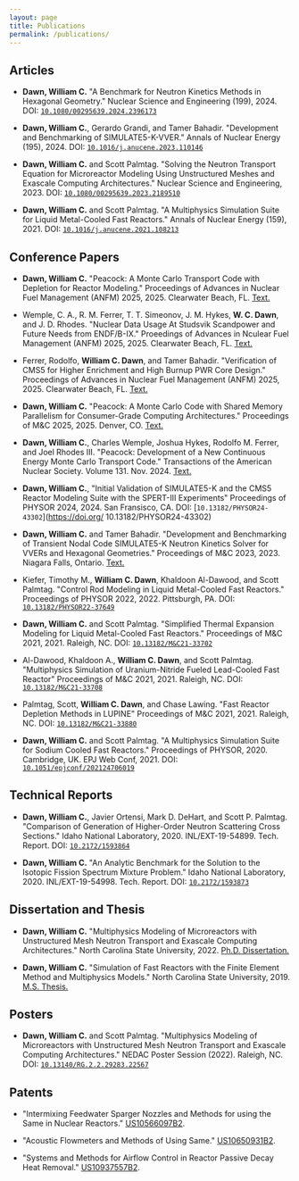 ```yaml
---
layout: page
title: Publications
permalink: /publications/
---
```


## Articles

- **Dawn, William C.** "A Benchmark for Neutron Kinetics Methods in Hexagonal Geometry." Nuclear Science and Engineering (199), 2024. DOI: [`10.1080/00295639.2024.2396173`](https://doi.org/10.1080/00295639.2024.2396173)

- **Dawn, William C.**, Gerardo Grandi, and Tamer Bahadir. "Development and Benchmarking of SIMULATE5-K-VVER." Annals of Nuclear Energy (195), 2024. DOI: [`10.1016/j.anucene.2023.110146`](https://doi.org/10.1016/j.anucene.2023.110146)

- **Dawn, William C.** and Scott Palmtag. "Solving the Neutron Transport Equation for Microreactor Modeling Using Unstructured Meshes and Exascale Computing Architectures." Nuclear Science and Engineering, 2023. DOI: [`10.1080/00295639.2023.2189510`](https://doi.org/10.1080/00295639.2023.2189510)

- **Dawn, William C.** and Scott Palmtag. "A Multiphysics Simulation Suite for Liquid Metal-Cooled Fast Reactors." Annals of Nuclear Energy (159), 2021. DOI: [`10.1016/j.anucene.2021.108213`](https://doi.org/10.1016/j.anucene.2021.108213)

## Conference Papers

- **Dawn, William C.** "Peacock: A Monte Carlo Transport Code with Depletion for Reactor Modeling." Proceedings of Advances in Nuclear Fuel Management (ANFM) 2025, 2025. Clearwater Beach, FL. [Text.](https://www.researchgate.net/publication/394286909_Peacock_A_Monte_Carlo_Transport_Code_with_Depletion_for_Reactor_Modeling)

- Wemple, C. A., R. M. Ferrer, T. T. Simeonov, J. M. Hykes, **W. C. Dawn**, and J. D. Rhodes. "Nuclear Data Usage At Studsvik Scandpower and Future Needs from ENDF/B-IX." Proeedings of Advances in Nculear Fuel Management (ANFM) 2025, 2025. Clearwater Beach, FL. [Text.](https://www.researchgate.net/publication/394287147_Nuclear_Data_Usage_at_Studsvik_Scandpower_and_Future_Needs_from_ENDFB-IX)

- Ferrer, Rodolfo, **William C. Dawn**, and Tamer Bahadir. "Verification of CMS5 for Higher Enrichment and High Burnup PWR Core Design." Proceedings of Advances in Nuclear Fuel Management (ANFM) 2025, 2025. Clearwater Beach, FL. [Text.](https://www.researchgate.net/publication/394287026_Verification_of_CMS5_for_Higher_Enrichment_and_High_Burnup_PWR_Core_Design)

- **Dawn, William C.** "Peacock: A Monte Carlo Code with Shared Memory Parallelism for Consumer-Grade Computing Architectures." Proceedings of M&C 2025, 2025. Denver, CO. [Text.](https://www.researchgate.net/publication/392200726_Peacock_A_Monte_Carlo_Code_with_Shared_Memory_Parallelism_for_Consumer-Grade_Computing_Architectures)

- **Dawn, William C.**, Charles Wemple, Joshua Hykes, Rodolfo M. Ferrer, and Joel Rhodes III. "Peacock: Development of a New Continuous Energy Monte Carlo Transport Code." Transactions of the American Nuclear Society. Volume 131. Nov. 2024. [Text.](https://www.researchgate.net/publication/392200725_Peacock_Development_of_a_New_Continuous_Energy_Monte_Carlo_Transport_Code)

- **Dawn, William C.**, "Initial Validation of SIMULATE5-K and the CMS5 Reactor Modeling Suite with the SPERT-III Experiments" Proceedings of PHYSOR 2024, 2024. San Fransisco, CA. DOI: [`10.13182/PHYSOR24-43302`](https://doi.org/ 10.13182/PHYSOR24-43302)

- **Dawn, William C.** and Tamer Bahadir. "Development and Benchmarking of Transient Nodal Code SIMULATE5-K Neutron Kinetics Solver for VVERs and Hexagonal Geometries." Proceedings of M&C 2023, 2023. Niagara Falls, Ontario. [Text.](https://www.researchgate.net/publication/374083503_Development_and_Benchmarking_of_Transient_Nodal_Code_SIMULATE5-K_Neutron_Kinetics_Solver_for_VVERs_and_Hexagonal_Geometries)

- Kiefer, Timothy M., **William C. Dawn**, Khaldoon Al-Dawood, and Scott Palmtag. "Control Rod Modeling in Liquid Metal-Cooled Fast Reactors." Proceedings of PHYSOR 2022, 2022. Pittsburgh, PA. DOI: [`10.13182/PHYSOR22-37649`](https://doi.org/10.13182/PHYSOR22-37649)

- **Dawn, William C.** and Scott Palmtag. "Simplified Thermal Expansion Modeling for Liquid Metal-Cooled Fast Reactors." Proceedings of M&C 2021, 2021. Raleigh, NC. DOI: [`10.13182/M&C21-33702`](https://dx.doi.org/10.13182/M&C21-33702)

- Al-Dawood, Khaldoon A., **William C. Dawn**, and Scott Palmtag. "Multiphysics Simulation of Uranium-Nitride Fueled Lead-Cooled Fast Reactor" Proceedings of M&C 2021, 2021. Raleigh, NC. DOI: [`10.13182/M&C21-33708`](https://dx.doi.org/10.13182/M&C21-33708)

- Palmtag, Scott, **William C. Dawn**, and Chase Lawing. "Fast Reactor Depletion Methods in LUPINE" Proceedings of M&C 2021, 2021. Raleigh, NC. DOI: [`10.13182/M&C21-33880`](https://dx.doi.org/10.13182/M&C21-33880)

- **Dawn, William C.** and Scott Palmtag. "A Multiphysics Simulation Suite for Sodium Cooled Fast Reactors." Proceedings of PHYSOR, 2020. Cambridge, UK. EPJ Web Conf, 2021. DOI: [`10.1051/epjconf/202124706019`](https://doi.org/10.1051/epjconf/202124706019)

## Technical Reports

- **Dawn, William C.**, Javier Ortensi, Mark D. DeHart, and Scott P. Palmtag. "Comparison of Generation of Higher-Order Neutron Scattering Cross Sections." Idaho National Laboratory, 2020. INL/EXT-19-54899. Tech. Report. DOI: [`10.2172/1593864`](https://doi.org/10.2172/1593864)

- **Dawn, William C.** "An Analytic Benchmark for the Solution to the Isotopic Fission Spectrum Mixture Problem." Idaho National Laboratory, 2020. INL/EXT-19-54998. Tech. Report. DOI: [`10.2172/1593873`](https://doi.org/10.2172/1593873)

## Dissertation and Thesis

- **Dawn, William C.** "Multiphysics Modeling of Microreactors with Unstructured Mesh Neutron Transport and Exascale Computing Architectures." North Carolina State University, 2022. [Ph.D. Dissertation.](https://www.lib.ncsu.edu/resolver/1840.20/39687)

- **Dawn, William C.** "Simulation of Fast Reactors with the Finite Element Method and Multiphysics Models." North Carolina State University, 2019. [M.S. Thesis.](http://www.lib.ncsu.edu/resolver/1840.20/36547)

## Posters

- **Dawn, William C.** and Scott Palmtag. "Multiphysics Modeling of Microreactors with Unstructured Mesh Neutron Transport and Exascale Computing Architectures." NEDAC Poster Session (2022). Raleigh, NC. DOI: [`10.13140/RG.2.2.29283.22567`](http://dx.doi.org/10.13140/RG.2.2.29283.22567)

## Patents

- "Intermixing Feedwater Sparger Nozzles and Methods for using the Same in Nuclear Reactors." [US10566097B2](https://patents.google.com/patent/US10566097B2).

- "Acoustic Flowmeters and Methods of Using Same." [US10650931B2](https://patents.google.com/patent/US10650931B2).

- "Systems and Methods for Airflow Control in Reactor Passive Decay Heat Removal." [US10937557B2](https://patents.google.com/patent/US10937557B2).
